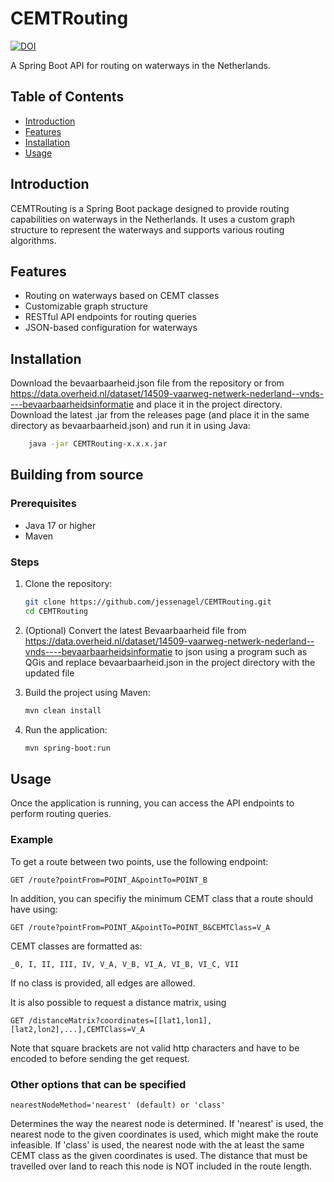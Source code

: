 # CEMTRouting


[![DOI](https://zenodo.org/badge/905143228.svg)](https://doi.org/10.5281/zenodo.15114238)


A Spring Boot API for routing on waterways in the Netherlands.

## Table of Contents

- [Introduction](#introduction)
- [Features](#features)
- [Installation](#installation)
- [Usage](#usage)
## Introduction

CEMTRouting is a Spring Boot package designed to provide routing capabilities on waterways in the Netherlands. It uses a custom graph structure to represent the waterways and supports various routing algorithms.

## Features

- Routing on waterways based on CEMT classes
- Customizable graph structure
- RESTful API endpoints for routing queries
- JSON-based configuration for waterways


## Installation
Download the bevaarbaarheid.json file from the repository or from https://data.overheid.nl/dataset/14509-vaarweg-netwerk-nederland--vnds----bevaarbaarheidsinformatie and place it in the project directory.
Download the latest .jar from the releases page (and place it in the same directory as bevaarbaarheid.json) and run it in using Java:
```sh
    java -jar CEMTRouting-x.x.x.jar
```

## Building from source

### Prerequisites

- Java 17 or higher
- Maven

### Steps

1. Clone the repository:
    ```sh
    git clone https://github.com/jessenagel/CEMTRouting.git
    cd CEMTRouting
    ```

2. (Optional) Convert the latest Bevaarbaarheid file from https://data.overheid.nl/dataset/14509-vaarweg-netwerk-nederland--vnds----bevaarbaarheidsinformatie to json using a program such as QGis and replace bevaarbaarheid.json in the project directory with the updated file

3. Build the project using Maven:
    ```sh
    mvn clean install
    ```
 
4. Run the application:
    ```sh
    mvn spring-boot:run
    ```

## Usage

Once the application is running, you can access the API endpoints to perform routing queries.

### Example

To get a route between two points, use the following endpoint:
```
GET /route?pointFrom=POINT_A&pointTo=POINT_B
```
In addition, you can specifiy the minimum CEMT class that a route should have using:
```
GET /route?pointFrom=POINT_A&pointTo=POINT_B&CEMTClass=V_A
```
CEMT classes are formatted as:
```
_0, I, II, III, IV, V_A, V_B, VI_A, VI_B, VI_C, VII
```
If no class is provided, all edges are allowed.

It is also possible to request a distance matrix, using

```
GET /distanceMatrix?coordinates=[[lat1,lon1],[lat2,lon2],...],CEMTClass=V_A
```

Note that square brackets are not valid http characters and have to be encoded to before sending the get request.

### Other options that can be specified

```
nearestNodeMethod='nearest' (default) or 'class'
```
Determines the way the nearest node is determined. If 'nearest' is used, the nearest node to the given coordinates is used, which might make the route infeasible. If 'class' is used, the nearest node with the at least the same CEMT class as the given coordinates is used.
The distance that must be travelled over land to reach this node is NOT included in the route length. 

